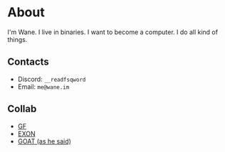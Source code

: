 # About
I'm Wane. I live in binaries. I want to become a computer.
I do all kind of things.

## Contacts
- Discord: `__readfsqword`
- Email: `me@wane.im`

## Collab
- [GF](https://c0degolf.github.io/)
- [EXON](https://blog.exon.kr/)
- [GOAT (as he said)](https://hayward.kim/)
